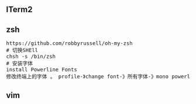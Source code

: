 
ITerm2
---------------------------


zsh
---------------------------
<pre>
https://github.com/robbyrussell/oh-my-zsh
# 切换SHEll
chsh -s /bin/zsh
# 安装字体
install Powerline Fonts 
修改终端上的字体 。 profile-》change font-》所有字体-》mono powerline
</pre>

vim
---------------------------
